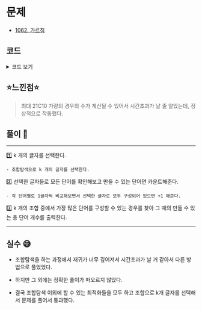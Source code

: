 # 문제
- [1062. 가르침](https://www.acmicpc.net/problem/1062)

## 코드

<details><summary> 코드 보기 </summary>

``` java
import java.awt.Point;
import java.io.BufferedReader;
import java.io.IOException;
import java.io.InputStreamReader;
import java.util.StringTokenizer;

public class Q1062 {
    static int n, k, ans;
    static String words[] = new String[51];
    public static void main(String[] args) throws IOException {
        init();
        solution();
    }

    private static void solution() {
        if (k < 5) {
            System.out.println(0);
            return;
        }
        int chars = 0;
        chars |= (1 << ('a' - 'a'));
        chars |= (1 << ('n' - 'a'));
        chars |= (1 << ('t' - 'a'));
        chars |= (1 << ('i' - 'a'));
        chars |= (1 << ('c' - 'a'));

        learn(k - 5, chars, 0);
        System.out.println(ans);
    }

    private static void learn(int learnCnt, int chars, int start) {
        if(learnCnt == 0){
            ans = Math.max(ans, calc(chars));
            return;
        }
        for (int i = start; i < 26; i++) {
            if(((1 << i) & chars) > 0) continue;
            learn(learnCnt - 1, chars | (1 << i), i + 1);
        }
    }

    private static int calc(int chars) {
        int ret = 0;
        for (int i = 0; i < n; i++) {
            String word = words[i];
            boolean flag = true;
            for (int j = 0; j < word.length(); j++) {
                int pos = word.charAt(j) - 'a';
                if((chars & (1 << pos)) == 0) {
                    flag = false;
                    break;
                }
            }
            if(flag) ret += 1;
        }
        return ret;
    }

    private static void init() throws IOException {
        BufferedReader br = new BufferedReader(new InputStreamReader(System.in));
        StringTokenizer st = new StringTokenizer(br.readLine());
        n = Integer.parseInt(st.nextToken());
        k = Integer.parseInt(st.nextToken());
        for (int i = 0; i < n; i++) {
            String input = br.readLine();
            words[i] = input.substring(4, input.length() - 4);
        }
    }
}
```

</details>

## ⭐️느낀점⭐️
> 최대 21C10 가량의 경우의 수가 계산될 수 있어서 시간초과가 날 줄 알았는데, 정상적으로 작동했다. 
>
> 

## 풀이 📣
<hr/>

1️⃣ k 개의 글자를 선택한다.

    - 조합탐색으로 k 개의 글자를 선택한다. 


2️⃣ 선택한 글자들로 모든 단어를 확인해보고 만들 수 있는 단어면 카운트해준다.

    - 각 단어별로 1글자씩 비교해보면서 선택한 글자로 모두 구성되어 있으면 +1 해준다.


3️⃣ k 개의 조합 중에서 가장 많은 단어를 구성할 수 있는 경우를 찾아 그 때의 만들 수 있는 총 단어 개수를 출력한다.

<hr/>

## 실수 😅

- 조합탐색을 하는 과정에서 재귀가 너무 깊어져서 시간초과가 날 거 같아서 다른 방법으로 풀었었다.

- 하지만 그 외에는 정확한 풀이가 떠오르지 않았다.

- 결국 조합탐색 이외에 할 수 있는 최적화들을 모두 하고 조합으로 k개 글자를 선택해서 문제를 풀어서 통과했다.